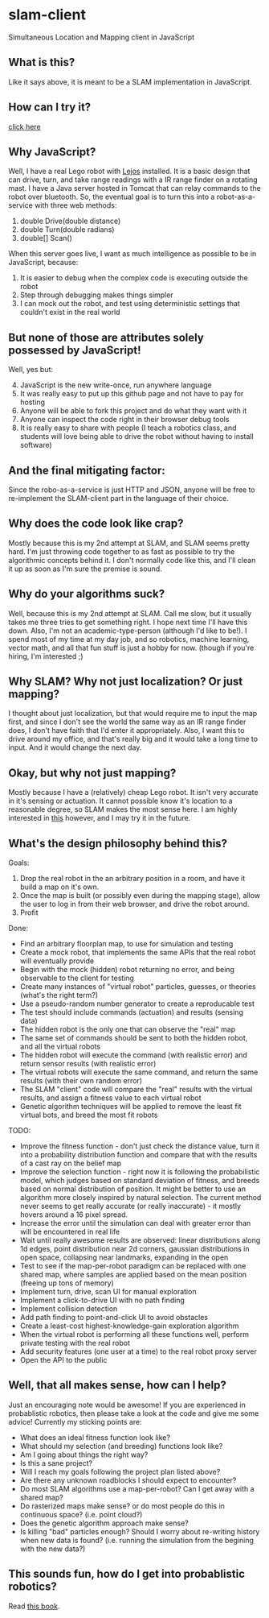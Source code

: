 slam-client
===========

Simultaneous Location and Mapping client in JavaScript


What is this?
-------------
Like it says above, it is meant to be a SLAM implementation in JavaScript.

How can I try it?
-----------------
[click here](http://bgard6977.github.io/slam-client)

Why JavaScript?
---------------
Well, I have a real Lego robot with [Lejos](http://www.lejos.org/) installed. It is a basic design that can drive, turn, and take range readings
with a IR range finder on a rotating mast. I have a Java server hosted in Tomcat that can relay commands to the robot over
bluetooth. So, the eventual goal is to turn this into a robot-as-a-service with three web methods:

1. double Drive(double distance)
2. double Turn(double radians)
3. double[] Scan()

When this server goes live, I want as much intelligence as possible to be in JavaScript, because:

1. It is easier to debug when the complex code is executing outside the robot
2. Step through debugging makes things simpler
3. I can mock out the robot, and test using deterministic settings that couldn't exist in the real world

But none of those are attributes solely possessed by JavaScript!
----------------------------------------------------------------
Well, yes but:

4. JavaScript is the new write-once, run anywhere language
5. It was really easy to put up this github page and not have to pay for hosting
6. Anyone will be able to fork this project and do what they want with it
7. Anyone can inspect the code right in their browser debug tools
8. It is really easy to share with people (I teach a robotics class, and students will love being able to drive the robot without having to install software)

And the final mitigating factor:
--------------------------------
Since the robo-as-a-service is just HTTP and JSON, anyone will be free to re-implement the SLAM-client part in the language of their choice.

Why does the code look like crap?
---------------------------------
Mostly because this is my 2nd attempt at SLAM, and SLAM seems pretty hard. I'm just throwing code together to as fast
as possible to try the algorithmic concepts behind it. I don't normally code like this, and I'll clean it up as soon
as I'm sure the premise is sound.

Why do your algorithms suck?
----------------------------
Well, because this is my 2nd attempt at SLAM. Call me slow, but it usually takes me three tries to get something right.
I hope next time I'll have this down. Also, I'm not an academic-type-person (although I'd like to be!). I spend most of my time at
my day job, and so robotics, machine learning, vector math, and all that fun stuff is just a hobby for now. (though if
you're hiring, I'm interested ;)

Why SLAM? Why not just localization? Or just mapping?
-----------------------------------------------------
I thought about just localization, but that would require me to input the map first, and since I don't see the world the
same way as an IR range finder does, I don't have faith that I'd enter it appropriately. Also, I want this to drive around
my office, and that's really big and it would take a long time to input. And it would change the next day.

Okay, but why not just mapping?
-------------------------------
Mostly because I have a (relatively) cheap Lego robot. It isn't very accurate in it's sensing or actuation. It cannot
possible know it's location to a reasonable degree, so SLAM makes the most sense here. I am highly interested in
[this](http://diydrones.com/profiles/blogs/705844:BlogPost:29412) however, and I may try it in the future.

What's the design philosophy behind this?
-----------------------------------------
Goals:
1. Drop the real robot in the an arbitrary position in a room, and have it build a map on it's own.
2. Once the map is built (or possibly even during the mapping stage), allow the user to log in from their web browser, and drive the robot around.
3. Profit

Done:
* Find an arbitrary floorplan map, to use for simulation and testing
* Create a mock robot, that implements the same APIs that the real robot will eventually provide
* Begin with the mock (hidden) robot returning no error, and being observable to the client for testing
* Create many instances of "virtual robot" particles, guesses, or theories (what's the right term?)
* Use a pseudo-random number generator to create a reproducable test
* The test should include commands (actuation) and results (sensing data)
* The hidden robot is the only one that can observe the "real" map
* The same set of commands should be sent to both the hidden robot, and all the virtual robots
* The hidden robot will execute the command (with realistic error) and return sensor results (with realistic error)
* The virtual robots will execute the same command, and return the same results (with their own random error)
* The SLAM "client" code will compare the "real" results with the virtual results, and assign a fitness value to each virtual robot
* Genetic algorithm techniques will be applied to remove the least fit virtual bots, and breed the most fit robots

TODO:
* Improve the fitness function - don't just check the distance value, turn it into a probability distribution function and compare that with the results of a cast ray on the belief map
* Improve the selection function - right now it is following the probabilistic model, which judges based on standard deviation of fitness, and breeds based on normal distribution of position. It might be better to use an algorithm more closely inspired by natural selection. The current method never seems to get really accurate (or really inaccurate) - it mostly hovers around a 16 pixel spread.
* Increase the error until the simulation can deal with greater error than will be encountered in real life
* Wait until really awesome results are observed: linear distributions along 1d edges, point distribution near 2d corners, gaussian distributions in open space, collapsing near landmarks, expanding in the open
* Test to see if the map-per-robot paradigm can be replaced with one shared map, where samples are applied based on the mean position (freeing up tons of memory)
* Implement turn, drive, scan UI for manual exploration
* Implement a click-to-drive UI with no path finding
* Implement collision detection
* Add path finding to point-and-click UI to avoid obstacles
* Create a least-cost highest-knowledge-gain exploration algorithm
* When the virtual robot is performing all these functions well, perform private testing with the real robot
* Add security features (one user at a time) to the real robot proxy server
* Open the API to the public

Well, that all makes sense, how can I help?
-------------------------------------------
Just an encouraging note would be awesome! If you are experienced in probablistic robotics, then please take a
look at the code and give me some advice! Currently my sticking points are:

* What does an ideal fitness function look like?
* What should my selection (and breeding) functions look like?
* Am I going about things the right way?
* Is this a sane project?
* Will I reach my goals following the project plan listed above?
* Are there any unknown roadblocks I should expect to encounter?
* Do most SLAM algorithms use a map-per-robot? Can I get away with a shared map?
* Do rasterized maps make sense? or do most people do this in continuous space? (i.e. point cloud?)
* Does the genetic algorithm approach make sense?
* Is killing "bad" particles enough? Should I worry about re-writing history when new data is found? (i.e. running the simulation from the begining with the new data?)

This sounds fun, how do I get into probablistic robotics?
---------------------------------------------------------
Read [this book](http://www.amazon.com/Probabilistic-Robotics-Intelligent-Autonomous-Agents/dp/0262201623).

